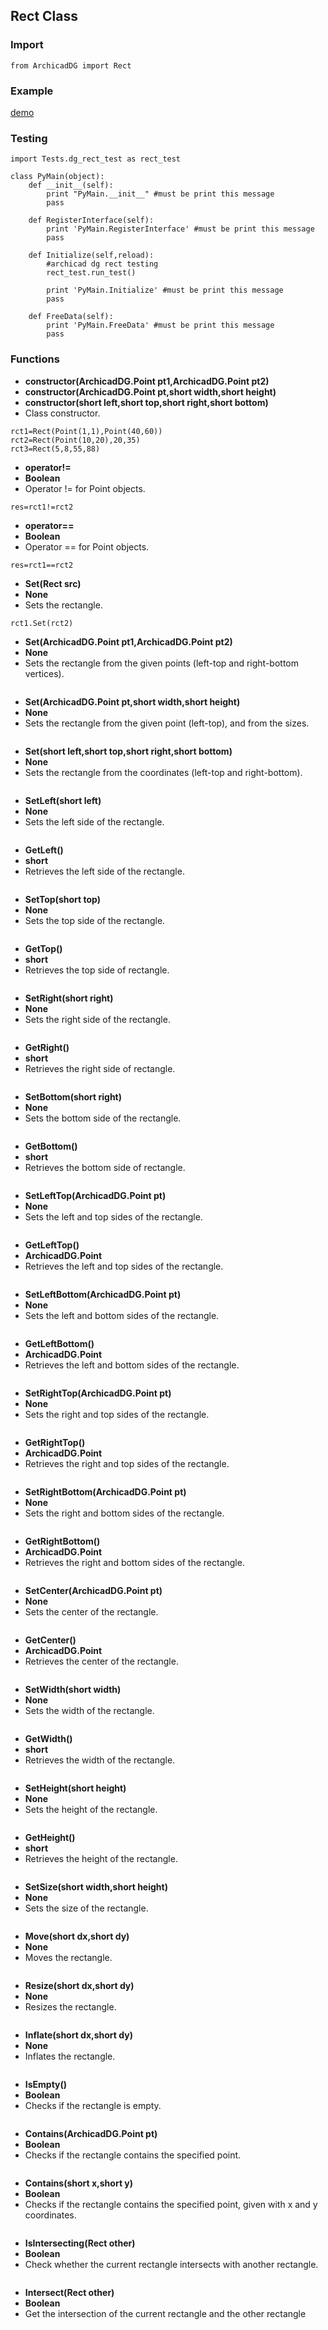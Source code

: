 ## Rect Class

### Import
```
from ArchicadDG import Rect
``` 

### Example
[demo](../Scripts/Tests/dg_rect_test.py)

### Testing
```
import Tests.dg_rect_test as rect_test

class PyMain(object):
    def __init__(self):
        print "PyMain.__init__" #must be print this message
        pass

    def RegisterInterface(self):
        print 'PyMain.RegisterInterface' #must be print this message
        pass
    
    def Initialize(self,reload):
        #archicad dg rect testing
        rect_test.run_test()
        
        print 'PyMain.Initialize' #must be print this message
        pass

    def FreeData(self):
        print 'PyMain.FreeData' #must be print this message
        pass

```

### Functions

* **constructor(ArchicadDG.Point pt1,ArchicadDG.Point pt2)**
* **constructor(ArchicadDG.Point pt,short width,short height)**
* **constructor(short left,short top,short right,short bottom)**
* Class constructor.
```
rct1=Rect(Point(1,1),Point(40,60))
rct2=Rect(Point(10,20),20,35)
rct3=Rect(5,8,55,88)
```

* **operator!=**
* **Boolean**
* Operator != for Point objects.

```
res=rct1!=rct2
```

* **operator==**
* **Boolean**
* Operator == for Point objects.

```
res=rct1==rct2
```

* **Set(Rect src)**
* **None**
* Sets the rectangle.
```
rct1.Set(rct2)
```

* **Set(ArchicadDG.Point pt1,ArchicadDG.Point pt2)**
* **None**
* Sets the rectangle from the given points (left-top and right-bottom vertices).
```

```

* **Set(ArchicadDG.Point pt,short width,short height)**
* **None**
* Sets the rectangle from the given point (left-top), and from the sizes.
```

```

* **Set(short left,short top,short right,short bottom)**
* **None**
* Sets the rectangle from the coordinates (left-top and right-bottom).
```

```

* **SetLeft(short left)**
* **None**
* Sets the left side of the rectangle.
```

```

* **GetLeft()**
* **short**
* Retrieves the left side of the rectangle.
```

```

* **SetTop(short top)**
* **None**
* Sets the top side of the rectangle.
```

```

* **GetTop()**
* **short**
* Retrieves the top side of rectangle.
```

```

* **SetRight(short right)**
* **None**
* Sets the right side of the rectangle.
```

```

* **GetRight()**
* **short**
* Retrieves the right side of rectangle.
```

```

* **SetBottom(short right)**
* **None**
* Sets the bottom side of the rectangle.
```

```

* **GetBottom()**
* **short**
* Retrieves the bottom side of rectangle.
```

```

* **SetLeftTop(ArchicadDG.Point pt)**
* **None**
* Sets the left and top sides of the rectangle.
```

```

* **GetLeftTop()**
* **ArchicadDG.Point**
* Retrieves the left and top sides of the rectangle.
```

```

* **SetLeftBottom(ArchicadDG.Point pt)**
* **None**
* Sets the left and bottom sides of the rectangle.
```

```

* **GetLeftBottom()**
* **ArchicadDG.Point**
* Retrieves the left and bottom sides of the rectangle.
```

```

* **SetRightTop(ArchicadDG.Point pt)**
* **None**
* Sets the right and top sides of the rectangle.
```

```

* **GetRightTop()**
* **ArchicadDG.Point**
* Retrieves the right and top sides of the rectangle.
```

```

* **SetRightBottom(ArchicadDG.Point pt)**
* **None**
* Sets the right and bottom sides of the rectangle.
```

```

* **GetRightBottom()**
* **ArchicadDG.Point**
* Retrieves the right and bottom sides of the rectangle.
```

```

* **SetCenter(ArchicadDG.Point pt)**
* **None**
* Sets the center of the rectangle.
```

```

* **GetCenter()**
* **ArchicadDG.Point**
* Retrieves the center of the rectangle.
```

```

* **SetWidth(short width)**
* **None**
* Sets the width of the rectangle.
```

```

* **GetWidth()**
* **short**
* Retrieves the width of the rectangle.
```

```

* **SetHeight(short height)**
* **None**
* Sets the height of the rectangle.
```

```

* **GetHeight()**
* **short**
* Retrieves the height of the rectangle.
```

```

* **SetSize(short width,short height)**
* **None**
* Sets the size of the rectangle.
```

```

* **Move(short dx,short dy)**
* **None**
* Moves the rectangle.
```

```

* **Resize(short dx,short dy)**
* **None**
* Resizes the rectangle.
```

```

* **Inflate(short dx,short dy)**
* **None**
* Inflates the rectangle.
```

```

* **IsEmpty()**
* **Boolean**
* Checks if the rectangle is empty.
```

```

* **Contains(ArchicadDG.Point pt)**
* **Boolean**
* Checks if the rectangle contains the specified point.
```

```

* **Contains(short x,short y)**
* **Boolean**
* Checks if the rectangle contains the specified point, given with x and y coordinates.
```

```

* **IsIntersecting(Rect other)**
* **Boolean**
* Check whether the current rectangle intersects with another rectangle.
```

```

* **Intersect(Rect other)**
* **Boolean**
* Get the intersection of the current rectangle and the other rectangle
```

```

